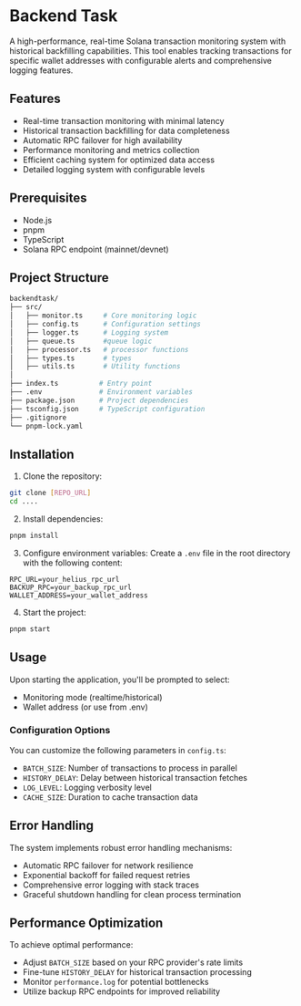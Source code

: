 # Backend Task
A high-performance, real-time Solana transaction monitoring system with historical backfilling capabilities. This tool enables tracking transactions for specific wallet addresses with configurable alerts and comprehensive logging features.

## Features

- Real-time transaction monitoring with minimal latency
- Historical transaction backfilling for data completeness
- Automatic RPC failover for high availability
- Performance monitoring and metrics collection
- Efficient caching system for optimized data access
- Detailed logging system with configurable levels

## Prerequisites
- Node.js
- pnpm 
- TypeScript 
- Solana RPC endpoint (mainnet/devnet)

## Project Structure

```bash
backendtask/
├── src/
│   ├── monitor.ts     # Core monitoring logic 
│   ├── config.ts      # Configuration settings
│   ├── logger.ts      # Logging system
│   ├── queue.ts       #queue logic
│   ├── processor.ts   # processor functions
│   ├── types.ts       # types
│   ├── utils.ts       # Utility functions
│
├── index.ts          # Entry point
├── .env              # Environment variables
├── package.json      # Project dependencies
├── tsconfig.json     # TypeScript configuration
├── .gitignore
└── pnpm-lock.yaml
```

## Installation

1. Clone the repository:
```bash
git clone [REPO_URL]
cd ....
```

2. Install dependencies:
```bash
pnpm install
```

3. Configure environment variables:
Create a `.env` file in the root directory with the following content:
```env
RPC_URL=your_helius_rpc_url
BACKUP_RPC=your_backup_rpc_url
WALLET_ADDRESS=your_wallet_address
```

4. Start the project:
```bash
pnpm start
```

## Usage

Upon starting the application, you'll be prompted to select:
- Monitoring mode (realtime/historical)
- Wallet address (or use from .env)

### Configuration Options

You can customize the following parameters in `config.ts`:
- `BATCH_SIZE`: Number of transactions to process in parallel
- `HISTORY_DELAY`: Delay between historical transaction fetches
- `LOG_LEVEL`: Logging verbosity level
- `CACHE_SIZE`: Duration to cache transaction data

## Error Handling
The system implements robust error handling mechanisms:

- Automatic RPC failover for network resilience
- Exponential backoff for failed request retries
- Comprehensive error logging with stack traces
- Graceful shutdown handling for clean process termination

## Performance Optimization

To achieve optimal performance:

- Adjust `BATCH_SIZE` based on your RPC provider's rate limits
- Fine-tune `HISTORY_DELAY` for historical transaction processing
- Monitor `performance.log` for potential bottlenecks
- Utilize backup RPC endpoints for improved reliability
